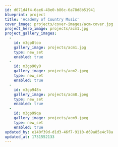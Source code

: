 ```yaml
---
id: d071d4f4-6ae6-48e0-b86c-6a78d8b51941
blueprint: project
title: 'Academy of Country Music'
cover_image: projects/cover-images/acm-cover.jpg
project_hero_image: projects/acm1.jpg
project_gallery_images:
  -
    id: m3gp8too
    gallery_image: projects/acm1.jpg
    type: new_set
    enabled: true
  -
    id: m3gp90y0
    gallery_image: projects/acm2.jpeg
    type: new_set
    enabled: true
  -
    id: m3gp948n
    gallery_image: projects/acm8.jpeg
    type: new_set
    enabled: true
  -
    id: m3gp99qa
    gallery_image: projects/acm9.jpeg
    type: new_set
    enabled: true
updated_by: e140f39d-d1d3-46f7-9110-d69a85e4c78a
updated_at: 1731552133
---
```

